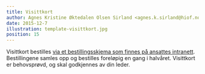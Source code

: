 ```yaml
---
title: Visittkort
author: Agnes Kristine Øktedalen Olsen Sirland <agnes.k.sirland@hiof.no>
date: 2015-12-7
illustration: template-visittkort.jpg
position: 15
---
```


Visittkort bestilles [via et bestillingsskjema som finnes på ansattes intranett](http://www2.hiof.no/nor/intranett-ansatte/visittkort). Bestillingene samles opp og bestilles foreløpig en gang i halvåret. Visittkort er behovsprøvd, og skal godkjennes av din leder.
